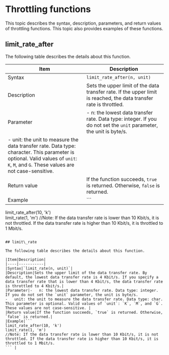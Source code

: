 # Throttling functions

This topic describes the syntax, description, parameters, and return values of throttling functions. This topic also provides examples of these functions.

## limit\_rate\_after

The following table describes the details about this function.

|Item|Description|
|----|-----------|
|Syntax|`limit_rate_after(n, unit)`|
|Description|Sets the upper limit of the data transfer rate. If the upper limit is reached, the data transfer rate is throttled.|
|Parameter|-   n: the lowest data transfer rate. Data type: integer. If you do not set the `unit` parameter, the unit is byte/s.
-   unit: the unit to measure the data transfer rate. Data type: character. This parameter is optional. Valid values of `unit`: `K`, `M`, and `G`. These values are not case-sensitive. |
|Return value|If the function succeeds, `true` is returned. Otherwise, `false` is returned.|
|Example|```
limit_rate_after(10, 'k')                                                                                                                                                              
limit_rate(1, 'm') 
//Note: If the data transfer rate is lower than 10 Kbit/s, it is not throttled. If the data transfer rate is higher than 10 Kbit/s, it is throttled to 1 Mbit/s.
``` |

## limit\_rate

The following table describes the details about this function.

|Item|Description|
|----|-----------|
|Syntax|`limit_rate(n, unit)`|
|Description|Sets the upper limit of the data transfer rate. By default, the lowest data transfer rate is 4 Kbit/s. If you specify a data transfer rate that is lower than 4 Kbit/s, the data transfer rate is throttled to 4 Kbit/s.|
|Parameter|-   n: the lowest data transfer rate. Data type: integer. If you do not set the `unit` parameter, the unit is byte/s.
-   unit: the unit to measure the data transfer rate. Data type: char. This parameter is optional. Valid values of `unit`: `K`, `M`, and `G`. These values are not case-sensitive. |
|Return value|If the function succeeds, `true` is returned. Otherwise, `false` is returned.|
|Example|```
limit_rate_after(10, 'k')                                                                                                                                                              
limit_rate(1, 'm') 
//Note: If the data transfer rate is lower than 10 Kbit/s, it is not throttled. If the data transfer rate is higher than 10 Kbit/s, it is throttled to 1 Mbit/s.
``` |

